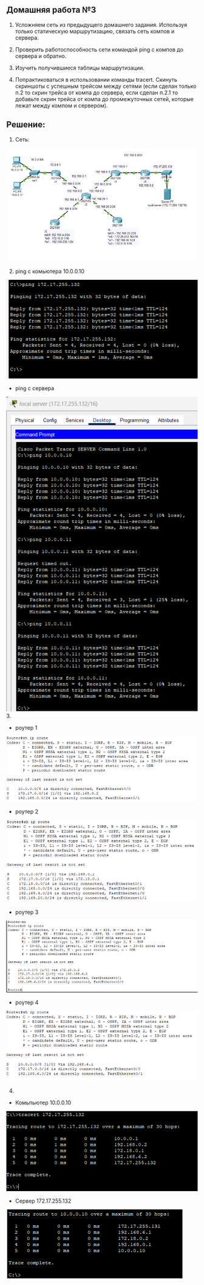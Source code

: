 ## Домашняя работа №3
1. Усложняем сеть из предыдущего домашнего задания. Используя только статическую маршрутизацию, связать сеть компов и сервера.

2. Проверить работоспособность сети командой ping с компов до сервера и обратно.

3. Изучить получившиеся таблицы маршрутизации.

4. Попрактиковаться в использовании команды tracert.
Скинуть скриншоты с успешным трейсом между сетями (если сделан только п.2 то скрин трейса от компа до сервера, если сделан п.2.1 то добавьте скрин трейса от компа до промежуточных сетей, которые лежат между компом и сервером).
## Решение:
1. Сеть:

![img1](/hw3/img/img1.png)

2. ping с комьютера 10.0.0.10

![img2](/hw3/img/img2.png)
* ping с сервера 

![img3](/hw3/img/img3.png)
3. 
* роутер 1

![img1](/hw3/img/img4.png)
* роутер 2

![img1](/hw3/img/img5.png)
* роутер 3

![img1](/hw3/img/img6.png)
* роутер 4

![img1](/hw3/img/img7.png)

4. 
* Комьпьютер 10.0.0.10 

![img1](/hw3/img/img8.png)

* Сервер 172.17.255.132

![img1](/hw3/img/img9.png)